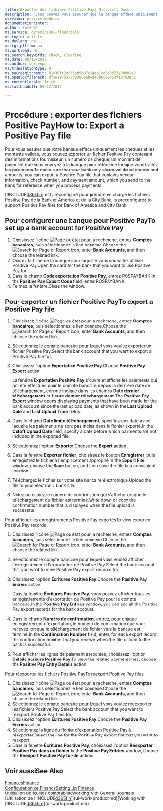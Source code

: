 ```yaml
---
title: Exporter des fichiers Positive Pay| Microsoft Docs
description: "Vous pouvez vous assurer que la banque efface uniquement les chèques et les montants validés en exportant un fichier Positive Pay contenant des informations de paiement et fournisseur."
services: project-madeira
documentationcenter: 
author: SorenGP
ms.service: dynamics365-financials
ms.topic: article
ms.devlang: na
ms.tgt_pltfrm: na
ms.workload: na
ms.search.keywords: check, clearing
ms.date: 06/16/2017
ms.author: sgroespe
ms.translationtype: HT
ms.sourcegitcommit: 81636fc2e661bd9b07c54da1cd5d0d27e30d01a2
ms.openlocfilehash: dfae1975a78c9380b5b6d4086569d63fe3793832
ms.contentlocale: fr-ch
ms.lasthandoff: 09/22/2017

---
```

# <a name="how-to-export-a-positive-pay-file"></a><span data-ttu-id="753cc-103">Procédure : exporter des fichiers Positive Pay</span><span class="sxs-lookup"><span data-stu-id="753cc-103">How to: Export a Positive Pay file</span></span>
<span data-ttu-id="753cc-104">Pour vous assurer que votre banque efface uniquement les chèques et les montants validés, vous pouvez exporter un fichier Positive Pay contenant des informations fournisseur, un numéro de chèque, un montant de paiement que vous envoyez à la banque pour référence lorsque vous traitez les paiements.</span><span class="sxs-lookup"><span data-stu-id="753cc-104">To make sure that your bank only clears validated checks and amounts, you can export a Positive Pay file that contains vendor information, check number, and payment amount, which you send to the bank for reference when you process payments.</span></span>

[!INCLUDE[d365fin](includes/d365fin_md.md)]<span data-ttu-id="753cc-105"> est préconfiguré pour prendre en charge les fichiers Positive Pay de la Bank of America et de la City Bank.</span><span class="sxs-lookup"><span data-stu-id="753cc-105"> is preconfigured to support Positive Pay files for Bank of America and City Bank.</span></span>

## <a name="to-set-up-a-bank-account-for-positive-pay"></a><span data-ttu-id="753cc-106">Pour configurer une banque pour Positive Pay</span><span class="sxs-lookup"><span data-stu-id="753cc-106">To set up a bank account for Positive Pay</span></span>
1. <span data-ttu-id="753cc-107">Choisissez l'icône ![Page ou état pour la recherche](media/ui-search/search_small.png "icône Page ou état pour la recherche"), entrez **Comptes bancaires**, puis sélectionnez le lien connexe.</span><span class="sxs-lookup"><span data-stu-id="753cc-107">Choose the ![Search for Page or Report](media/ui-search/search_small.png "Search for Page or Report icon") icon, enter **Bank Accounts**, and then choose the related link.</span></span>
2. <span data-ttu-id="753cc-108">Ouvrez la fiche de la banque pour laquelle vous souhaitez utiliser Positive Pay.</span><span class="sxs-lookup"><span data-stu-id="753cc-108">Open the card for the bank that you want to use Positive Pay for.</span></span>
3. <span data-ttu-id="753cc-109">Dans le champ **Code exportation Positive Pay**, entrez POSPAYBANK.</span><span class="sxs-lookup"><span data-stu-id="753cc-109">In the **Positive Pay Export Code** field, enter POSPAYBANK.</span></span>
4. <span data-ttu-id="753cc-110">Fermez la fenêtre.</span><span class="sxs-lookup"><span data-stu-id="753cc-110">Close the window.</span></span>

## <a name="to-export-a-positive-pay-file"></a><span data-ttu-id="753cc-111">Pour exporter un fichier Positive Pay</span><span class="sxs-lookup"><span data-stu-id="753cc-111">To export a Positive Pay file</span></span>
1. <span data-ttu-id="753cc-112">Choisissez l'icône ![Page ou état pour la recherche](media/ui-search/search_small.png "icône Page ou état pour la recherche"), entrez **Comptes bancaires**, puis sélectionnez le lien connexe.</span><span class="sxs-lookup"><span data-stu-id="753cc-112">Choose the ![Search for Page or Report](media/ui-search/search_small.png "Search for Page or Report icon") icon, enter **Bank Accounts**, and then choose the related link.</span></span>
2. <span data-ttu-id="753cc-113">Sélectionnez le compte bancaire pour lequel vous voulez exporter un fichier Positive Pay.</span><span class="sxs-lookup"><span data-stu-id="753cc-113">Select the bank account that you want to export a Positive Pay file for.</span></span>
3. <span data-ttu-id="753cc-114">Choisissez l'option **Exportation Positive Pay**.</span><span class="sxs-lookup"><span data-stu-id="753cc-114">Choose **Positive Pay Export** action.</span></span>

    <span data-ttu-id="753cc-115">La fenêtre **Exportation Positive Pay** s'ouvre et affiche les paiements qui ont été effectués pour le compte bancaire depuis la dernière date de téléchargement, comme indiqué dans les champs **Date dernier téléchargement** et **Heure dernier téléchargement**.</span><span class="sxs-lookup"><span data-stu-id="753cc-115">The **Positive Pay Export** window opens displaying payments that have been made for the bank account since the last upload date, as shown in the **Last Upload Date** and **Last Upload Time** fields.</span></span>
4. <span data-ttu-id="753cc-116">Dans le champ **Date limite téléchargement**, spécifiez une date avant laquelle les paiements ne sont pas inclus dans le fichier exporté.</span><span class="sxs-lookup"><span data-stu-id="753cc-116">In the **Cutoff Upload Date** field, specify a date before which payments are not included in the exported file.</span></span>
5. <span data-ttu-id="753cc-117">Sélectionnez l'option **Exporter**.</span><span class="sxs-lookup"><span data-stu-id="753cc-117">Choose the **Export** action.</span></span>
6. <span data-ttu-id="753cc-118">Dans la fenêtre **Exporter fichier**, choisissez le bouton **Enregistrer**, puis enregistrez le fichier à l'emplacement approprié.</span><span class="sxs-lookup"><span data-stu-id="753cc-118">In the **Export File** window, choose the **Save** button, and then save the file to a convenient location.</span></span>
7. <span data-ttu-id="753cc-119">Téléchargez le fichier sur votre site bancaire électronique.</span><span class="sxs-lookup"><span data-stu-id="753cc-119">Upload the file to your electronic bank site.</span></span>
8. <span data-ttu-id="753cc-120">Notez ou copiez le numéro de confirmation qui s'affiche lorsque le téléchargement du fichier est terminé.</span><span class="sxs-lookup"><span data-stu-id="753cc-120">Write down or copy the confirmation number that is displayed when the file upload is successful.</span></span>

<span data-ttu-id="753cc-121">Pour afficher les enregistrements Positive Pay exportés</span><span class="sxs-lookup"><span data-stu-id="753cc-121">To view exported Positive Pay records</span></span>

1. <span data-ttu-id="753cc-122">Choisissez l'icône ![Page ou état pour la recherche](media/ui-search/search_small.png "icône Page ou état pour la recherche"), entrez **Comptes bancaires**, puis sélectionnez le lien connexe.</span><span class="sxs-lookup"><span data-stu-id="753cc-122">Choose the ![Search for Page or Report](media/ui-search/search_small.png "Search for Page or Report icon") icon, enter **Bank Accounts**, and then choose the related link.</span></span>
2. <span data-ttu-id="753cc-123">Sélectionnez le compte bancaire pour lequel vous voulez afficher l'enregistrement d'exportation de Positive Pay.</span><span class="sxs-lookup"><span data-stu-id="753cc-123">Select the bank account that you want to view Positive Pay export records for.</span></span>
3. <span data-ttu-id="753cc-124">Choisissez l'option **Écritures Positive Pay**.</span><span class="sxs-lookup"><span data-stu-id="753cc-124">Choose the **Positive Pay Entries** action.</span></span>

    <span data-ttu-id="753cc-125">Dans la fenêtre **Écritures Positive Pay**, vous pouvez afficher tous les enregistrements d'exportation de Positive Pay pour le compte bancaire.</span><span class="sxs-lookup"><span data-stu-id="753cc-125">In the **Positive Pay Entries** window, you can see all the Positive Pay export records for the bank account.</span></span>
4. <span data-ttu-id="753cc-126">Dans le champ **Numéro de confirmation**, entrez, pour chaque enregistrement d'exportation, le numéro de confirmation que vous recevez lorsque le téléchargement du fichier vers la banque est terminé.</span><span class="sxs-lookup"><span data-stu-id="753cc-126">In the **Confirmation Number** field, enter, for each export record, the confirmation number that you receive when the file upload to the bank is successful.</span></span>
5. <span data-ttu-id="753cc-127">Pour afficher les lignes de paiement associées, choisissez l'option **Détails écriture Positive Pay**.</span><span class="sxs-lookup"><span data-stu-id="753cc-127">To view the related payment lines, choose the **Positive Pay Entry Details** action.</span></span>

<span data-ttu-id="753cc-128">Pour réexporter les fichiers Positive Pay</span><span class="sxs-lookup"><span data-stu-id="753cc-128">To reexport Positive Pay files</span></span>

1. <span data-ttu-id="753cc-129">Choisissez l'icône ![Page ou état pour la recherche](media/ui-search/search_small.png "icône Page ou état pour la recherche"), entrez **Comptes bancaires**, puis sélectionnez le lien connexe.</span><span class="sxs-lookup"><span data-stu-id="753cc-129">Choose the ![Search for Page or Report](media/ui-search/search_small.png "Search for Page or Report icon") icon, enter **Bank Accounts**, and then choose the related link.</span></span>
2. <span data-ttu-id="753cc-130">Sélectionnez le compte bancaire pour lequel vous voulez réeexporter les fichiers Positive Pay.</span><span class="sxs-lookup"><span data-stu-id="753cc-130">Select the bank account that you want to reexport Positive Pay files for.</span></span>
3. <span data-ttu-id="753cc-131">Choisissez l'option **Écritures Positive Pay**.</span><span class="sxs-lookup"><span data-stu-id="753cc-131">Choose the **Positive Pay Entries** action.</span></span>
4. <span data-ttu-id="753cc-132">Sélectionnez la ligne du fichier d'exportation Positive Pay à réexporter.</span><span class="sxs-lookup"><span data-stu-id="753cc-132">Select the line for the Positive Pay export file that you want to reexport.</span></span>
5. <span data-ttu-id="753cc-133">Dans la fenêtre **Écritures Positive Pay**, choisissez l'option **Réexporter Positive Pay dans un fichier**.</span><span class="sxs-lookup"><span data-stu-id="753cc-133">In the **Positive Pay Entries** window, choose the **Reexport Positive Pay to File** action.</span></span>

## <a name="see-also"></a><span data-ttu-id="753cc-134">Voir aussi</span><span class="sxs-lookup"><span data-stu-id="753cc-134">See Also</span></span>
[<span data-ttu-id="753cc-135">Finances</span><span class="sxs-lookup"><span data-stu-id="753cc-135">Finance</span></span>](finance.md)  
[<span data-ttu-id="753cc-136">Configuration de Finance</span><span class="sxs-lookup"><span data-stu-id="753cc-136">Setting Up Finance</span></span>](finance-setup-finance.md)  
[<span data-ttu-id="753cc-137">Utilisation de feuilles comptabilité</span><span class="sxs-lookup"><span data-stu-id="753cc-137">Working with General Journals</span></span>](ui-work-general-journals.md)  
<span data-ttu-id="753cc-138">[Utilisation de [!INCLUDE[d365fin](includes/d365fin_md.md)]](ui-work-product.md)</span><span class="sxs-lookup"><span data-stu-id="753cc-138">[Working with [!INCLUDE[d365fin](includes/d365fin_md.md)]](ui-work-product.md)</span></span>


